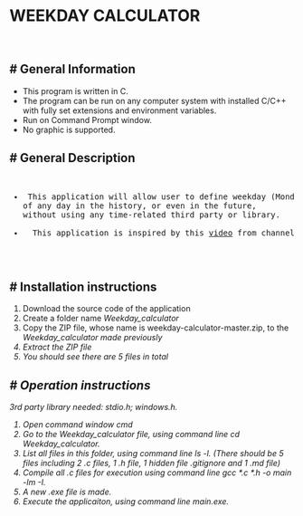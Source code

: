 <h1>WEEKDAY CALCULATOR</h1>
<br>

<h2># General Information</h2>
<ul>
<li>This program is written in C.</li>
<li>The program can be run on any computer system with installed C/C++ with fully set extensions and environment variables.</li>
<li>Run on Command Prompt window.</li>
<li>No graphic is supported.</li>
</ul>

<h2># General Description</h2>
<pre>
<ul>
<li> This application will allow user to define weekday (Monday, Tuesday, Wednesday, ...) 
of any day in the history, or even in the future, 
without using any time-related third party or library.</li>
<li>  This application is inspired by this <a href = "https://www.youtube.com/watch?v=z2x3SSBVGJU&t=182s">video</a> from channel <a href = "https://www.youtube.com/channel/UCoxcjq-8xIDTYp3uz647V5A">Numberphile</a></li>
</ul>
</pre>

<h2># Installation instructions</h2>
<ol>
<li>Download the source code of the application</li>
<li>Create a folder name <em>Weekday_calculator</em></li>
<li>Copy the ZIP file, whose name is weekday-calculator-master.zip, to the <em>Weekday_calculator<em> made previously</li>
<li>Extract the ZIP file</li>
<li>You should see there are 5 files in total</li>
</ol>

<h2># Operation instructions</h2>
3rd party library needed: stdio.h; windows.h.
<ol>
<li>Open command window cmd</li>
<li>Go to the <em>Weekday_calculator<em> file, using command line <em>cd Weekday_calculator<em>.</li>
<li>List all files in this folder, using command line <em>ls -l<em>. (There should be 5 files including 2 .c files, 1 .h file, 
1 hidden file .gitignore and 1 .md file)</li>
<li>Compile all .c files for execution using command line <em>gcc *.c *.h -o main -lm -I.<em></li>
<li>A new .exe file is made.</li>
<li>Execute the applicaiton, using command line <em>main.exe<em>.</li>
</ol>